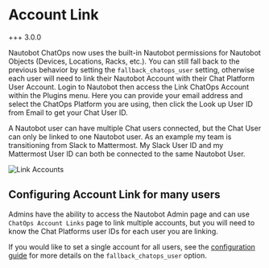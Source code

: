 # Account Link

<!--account-link-->
+++ 3.0.0

Nautobot ChatOps now uses the built-in Nautobot permissions for Nautobot Objects (Devices, Locations, Racks, etc.). You can still fall back to the previous behavior by setting the `fallback_chatops_user` setting, otherwise each user will need to link their Nautobot Account with their Chat Platform User Account. Login to Nautobot then access the Link ChatOps Account within the Plugins menu. Here you can provide your email address and select the ChatOps Platform you are using, then click the Look up User ID from Email to get your Chat User ID.

A Nautobot user can have multiple Chat users connected, but the Chat User can only be linked to one Nautobot user. As an example my team is transitioning from Slack to Mattermost. My Slack User ID and my Mattermost User ID can both be connected to the same Nautobot User.

![Link Accounts](../images/account_link.png)

## Configuring Account Link for many users

Admins have the ability to access the Nautobot Admin page and can use `ChatOps Account Links` page to link multiple accounts, but you will need to know the Chat Platforms user IDs for each user you are linking.

If you would like to set a single account for all users, see the [configuration guide](../admin/install.md#configuration-guide) for more details on the `fallback_chatops_user` option.
